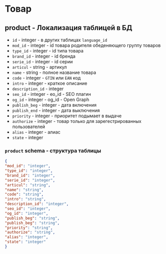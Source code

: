 # Товар
## product - Локализация таблицей в БД
- `id` - integer - в других таблицах `language_id`
- `mod_id` - integer - id товара родителя обеденяющего группу товаров
- `type_id` - integer - id типа товара
- `brand_id` - integer - id бренда
- `serie_id` - integer - id серии
- `articul` - string - артикул
- `name` - string - полное название товара
- `code` - integer - `GTIN` или `EAN` код
- `intro` - integer - краткое описание
- `description_id` - integer
- `seo_id` - integer - eo_id - SEO плагин
- `og_id` - integer - og_id - Open Graph
- `publish_beg` - integer - дата включения
- `publish_end` - integer - дата выключения
- `priority` - integer - приоритет подымает в выдаче
- `authorize` - integer - товар только для зарегестрированных пользователей
- `alias` - integer - алиас
- `state` - integer
### `product` schema - структура таблицы
```json
{
"mod_id": "integer",
"type_id": "integer",
"brand_id": "integer",
"serie_id": "integer",
"articul": "string",
"name": "string",
"code": "string",
"intro": "string",
"description_id": "integer",
"seo_id": "integer",
"og_id": "integer",
"publish_beg": "string",
"publish_beg": "string",
"priority": "string",
"authorize": "string",
"alias": "integer",
"state": "integer"
}
```
